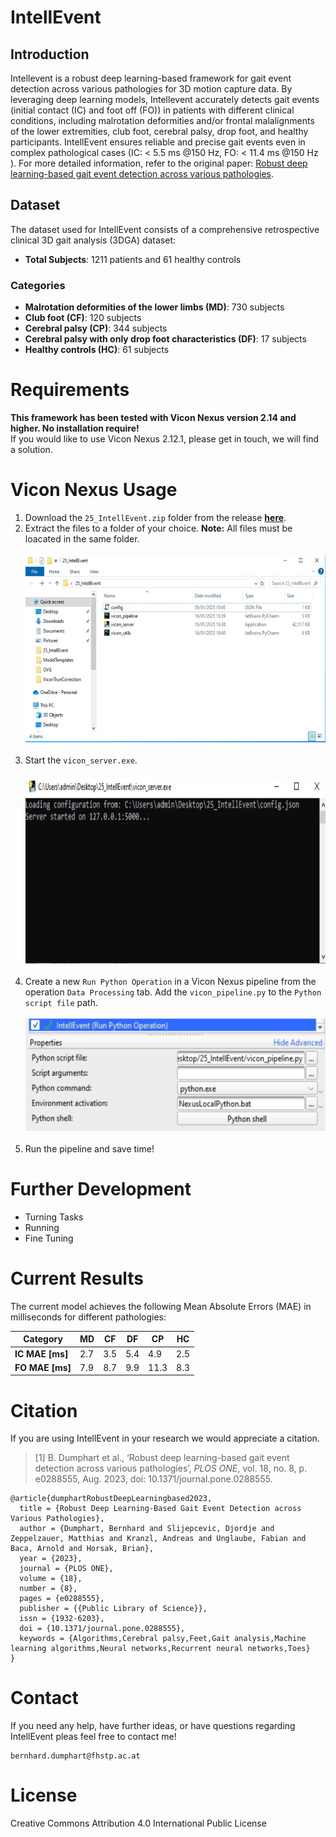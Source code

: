 # IntellEvent

## Introduction
Intellevent is a robust deep learning-based framework for gait event detection across various pathologies for 3D motion capture data. By leveraging deep learning models, Intellevent accurately detects gait events (initial contact (IC) and foot off (FO)) in patients with different clinical conditions, including malrotation deformities and/or frontal malalignments of the lower extremities, club foot, cerebral palsy, drop foot, and healthy participants. IntellEvent ensures reliable and precise gait events even in complex pathological cases (IC: < 5.5 ms @150 Hz, FO: < 11.4 ms @150 Hz ). For more detailed information, refer to the original paper: [Robust deep learning-based gait event detection across various pathologies](https://journals.plos.org/plosone/article?id=10.1371/journal.pone.0288555).

## Dataset
The dataset used for IntellEvent consists of a comprehensive retrospective clinical 3D gait analysis (3DGA) dataset:

- **Total Subjects**: 1211 patients and 61 healthy controls

### Categories
- **Malrotation deformities of the lower limbs (MD)**: 730 subjects
- **Club foot (CF)**: 120 subjects
- **Cerebral palsy (CP)**: 344 subjects
- **Cerebral palsy with only drop foot characteristics (DF)**: 17 subjects
- **Healthy controls (HC)**: 61 subjects

# Requirements
**This framework has been tested with Vicon Nexus version 2.14 and higher. No installation require!** <br>
If you would like to use Vicon Nexus 2.12.1, please get in touch, we will find a solution. 

# Vicon Nexus Usage

1) Download the `25_IntellEvent.zip` folder from the release **[here](https://github.com/fhstp/IntellEvent/releases/download/untagged-4ad0e5b0b8a10e2a2846/25_IntellEvent.zip)**.
2) Extract the files to a folder of your choice. **Note:** All files must be loacated in the same folder. <br><br>
   <img src="img/extracted_folder.png" alt="Extracted Folder" height=300, width="700"> <br><br>
3) Start the `vicon_server.exe`. <br><br>
   <img src="img/vicon_server.png" alt="Starting the vicon_server" height=300, width="700"> <br><br>
4) Create a new `Run Python Operation` in a Vicon Nexus pipeline from the operation `Data Processing` tab. Add the `vicon_pipeline.py` to the `Python script file` path. <br> <br>
   <img src="img/vicon_pipeline.png" alt="Vicon Nexus IntellEvent pipeline" height=180, width="500"> <br><br>
5) Run the pipeline and save time!

# Further Development
- Turning Tasks
- Running
- Fine Tuning


# Current Results
The current model achieves the following Mean Absolute Errors (MAE) in milliseconds for different pathologies:

| Category  | MD   | CF   | DF   | CP   | HC   |
|-----------|-------|-------|-------|-------|-------|
| **IC MAE [ms]** | 2.7   | 3.5   | 5.4   | 4.9   | 2.5   |
| **FO MAE [ms]** | 7.9   | 8.7   | 9.9   | 11.3   | 8.3   |

# Citation
If you are using IntellEvent in your research we would appreciate a citation. 
> [1] B. Dumphart et al., ‘Robust deep learning-based gait event detection across various pathologies’, *PLOS ONE*, vol. 18, no. 8, p. e0288555, Aug. 2023, doi: 10.1371/journal.pone.0288555.
```
@article{dumphartRobustDeepLearningbased2023,
  title = {Robust Deep Learning-Based Gait Event Detection across Various Pathologies},
  author = {Dumphart, Bernhard and Slijepcevic, Djordje and Zeppelzauer, Matthias and Kranzl, Andreas and Unglaube, Fabian and Baca, Arnold and Horsak, Brian},
  year = {2023},
  journal = {PLOS ONE},
  volume = {18},
  number = {8},
  pages = {e0288555},
  publisher = {{Public Library of Science}},
  issn = {1932-6203},
  doi = {10.1371/journal.pone.0288555},
  keywords = {Algorithms,Cerebral palsy,Feet,Gait analysis,Machine learning algorithms,Neural networks,Recurrent neural networks,Toes}
}
```


# Contact
If you need any help, have further ideas, or have questions regarding IntellEvent pleas feel free to contact me!
```
bernhard.dumphart@fhstp.ac.at
```

# License
Creative Commons Attribution 4.0 International Public License
